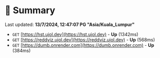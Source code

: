 # 📖 Summary
Last updated: **13/7/2024, 12:47:07 PG "Asia/Kuala_Lumpur"**

- `GET` [https://hst.ujol.dev](https://hst.ujol.dev) - **Up** (1342ms)
- `GET` [https://reddviz.ujol.dev](https://reddviz.ujol.dev) - **Up** (568ms)
- `GET` [https://dumb.onrender.com](https://dumb.onrender.com) - **Up** (384ms)

